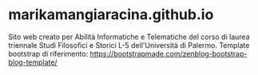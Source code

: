 # marikamangiaracina.github.io
Sito web creato per Abilità Informatiche e Telematiche del corso di laurea triennale Studi Filosofici e Storici L-5 dell'Università di Palermo. Template bootstrap di riferimento: https://bootstrapmade.com/zenblog-bootstrap-blog-template/
